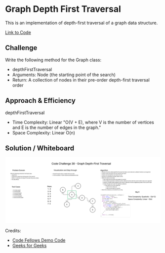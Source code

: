 # Graph Depth First Traversal

This is an implementation of depth-first traversal of a graph data structure.

[Link to Code](index.js)

## Challenge

Write the following method for the Graph class:

- depthFirstTraversal
- Arguments: Node (the starting point of the search)
- Return: A collection of nodes in their pre-order depth-first traversal order

## Approach & Efficiency

depthFirstTraversal

- Time Complexity: Linear "O(V + E), where V is the number of vertices and E is the number of edges in the graph."
- Space Complexity: Linear O(n)

## Solution / Whiteboard

![Depth First Traversal](code-challenge-38.png)

Credits:

- [Code Fellows Demo Code](https://github.com/codefellows/seattle-code-javascript-401d48/blob/main/class-35/inclass-demo/index.js)
- [Geeks for Geeks](https://www.geeksforgeeks.org/iterative-depth-first-traversal/)
